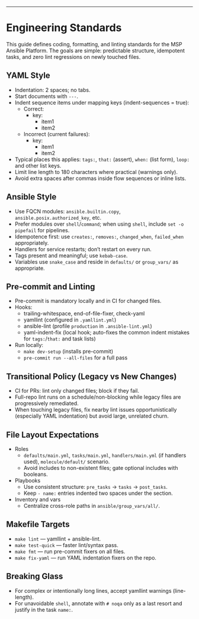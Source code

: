 ---
# Engineering Standards

This guide defines coding, formatting, and linting standards for the MSP Ansible Platform. The goals are simple: predictable structure, idempotent tasks, and zero lint regressions on newly touched files.

## YAML Style
- Indentation: 2 spaces; no tabs.
- Start documents with `---`.
- Indent sequence items under mapping keys (indent-sequences = true):
  - Correct:
    - key:
        - item1
        - item2
  - Incorrect (current failures):
    - key:
      - item1
      - item2
- Typical places this applies: `tags:`, `that:` (assert), `when:` (list form), `loop:` and other list keys.
- Limit line length to 180 characters where practical (warnings only).
- Avoid extra spaces after commas inside flow sequences or inline lists.

## Ansible Style
- Use FQCN modules: `ansible.builtin.copy`, `ansible.posix.authorized_key`, etc.
- Prefer modules over `shell`/`command`; when using `shell`, include `set -o pipefail` for pipelines.
- Idempotence first: use `creates:`, `removes:`, `changed_when`, `failed_when` appropriately.
- Handlers for service restarts; don’t restart on every run.
- Tags present and meaningful; use `kebab-case`.
- Variables use `snake_case` and reside in `defaults/` or `group_vars/` as appropriate.

## Pre-commit and Linting
- Pre-commit is mandatory locally and in CI for changed files.
- Hooks:
  - trailing-whitespace, end-of-file-fixer, check-yaml
  - yamllint (configured in `.yamllint.yml`)
  - ansible-lint (profile `production` in `.ansible-lint.yml`)
  - yaml-indent-fix (local hook; auto-fixes the common indent mistakes for `tags:`/`that:` and task lists)
- Run locally:
  - `make dev-setup` (installs pre-commit)
  - `pre-commit run --all-files` for a full pass

## Transitional Policy (Legacy vs New Changes)
- CI for PRs: lint only changed files; block if they fail.
- Full-repo lint runs on a schedule/non-blocking while legacy files are progressively remediated.
- When touching legacy files, fix nearby lint issues opportunistically (especially YAML indentation) but avoid large, unrelated churn.

## File Layout Expectations
- Roles
  - `defaults/main.yml`, `tasks/main.yml`, `handlers/main.yml` (if handlers used), `molecule/default/` scenario.
  - Avoid includes to non-existent files; gate optional includes with booleans.
- Playbooks
  - Use consistent structure: `pre_tasks` → `tasks` → `post_tasks`.
  - Keep `- name:` entries indented two spaces under the section.
- Inventory and vars
  - Centralize cross-role paths in `ansible/group_vars/all/`.

## Makefile Targets
- `make lint` — yamllint + ansible-lint.
- `make test-quick` — faster lint/syntax pass.
- `make fmt` — run pre-commit fixers on all files.
- `make fix-yaml` — run YAML indentation fixers on the repo.

## Breaking Glass
- For complex or intentionally long lines, accept yamllint warnings (line-length).
- For unavoidable `shell`, annotate with `# noqa` only as a last resort and justify in the task `name:`.

